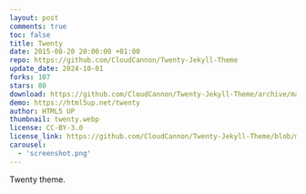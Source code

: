 ```yaml
---
layout: post
comments: true
toc: false
title: Twenty
date: 2015-08-20 20:00:00 +01:00
repo: https://github.com/CloudCannon/Twenty-Jekyll-Theme
update_date: 2024-10-01
forks: 107
stars: 80
download: https://github.com/CloudCannon/Twenty-Jekyll-Theme/archive/master.zip
demo: https://html5up.net/twenty
author: HTML5 UP
thumbnail: twenty.webp
license: CC-BY-3.0
license_link: https://github.com/CloudCannon/Twenty-Jekyll-Theme/blob/master/LICENSE.txt
carousel:
  - 'screenshot.png'
---
```


Twenty theme.
